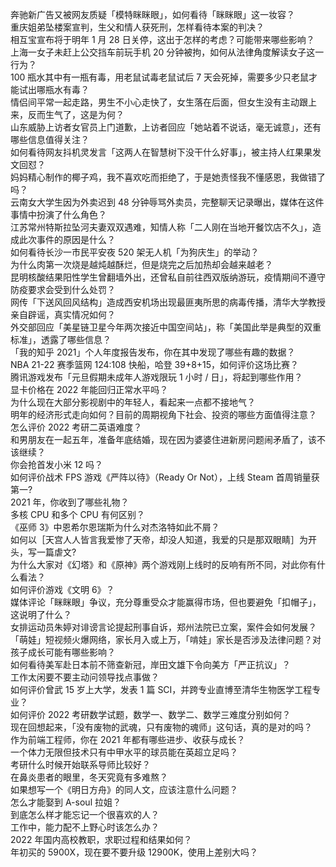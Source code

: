 奔驰新广告又被网友质疑「模特眯眯眼」，如何看待「眯眯眼」这一妆容？  
重庆姐弟坠楼案宣判，生父和情人获死刑，怎样看待本案的判决？  
相互宝宣布将于明年 1 月 28 日关停，这出于怎样的考虑？可能带来哪些影响？  
上海一女子未赶上公交挡车前玩手机 20 分钟被拘，如何从法律角度解读女子这一行为？  
100 瓶水其中有一瓶有毒，用老鼠试毒老鼠试后 7 天会死掉，需要多少只老鼠才能试出哪瓶水有毒？  
情侣间平常一起走路，男生不小心走快了，女生落在后面，但女生没有主动跟上来，反而生气了，这是为何？  
山东威胁上访者女官员上门道歉，上访者回应「她站着不说话，毫无诚意」，还有哪些信息值得关注？  
如何看待网友抖机灵发言「这两人在智慧树下没干什么好事」，被主持人红果果发文回怼？  
妈妈精心制作的椰子鸡，我不喜欢吃而拒绝了，于是她责怪我不懂感恩，我做错了吗？  
云南女大学生因为外卖迟到 48 分钟辱骂外卖员，完整聊天记录曝出，媒体在这件事情中扮演了什么角色？  
江苏常州特斯拉坠河夫妻双双遇难，知情人称「二人刚在当地开餐饮店不久」，造成此次事件的原因是什么？  
如何看待长沙一市民平安夜 520 架无人机「为狗庆生」的举动？  
为什么肉第一次烧是越炖越酥烂，但是烧完之后加热却会越来越老？  
昆明核酸结果阳性学生曾翻墙外出，还曾私自前往西双版纳游玩，疫情期间不遵守防疫要求会受到什么处罚？  
网传「下送风回风结构」造成西安机场出现最匪夷所思的病毒传播，清华大学教授亲自辟谣，真实情况如何？  
外交部回应「美星链卫星今年两次接近中国空间站」，称「美国此举是典型的双重标准」，透露了哪些信息？  
「我的知乎 2021」个人年度报告发布，你在其中发现了哪些有趣的数据？  
NBA 21-22 赛季篮网 124:108 快船，哈登 39+8+15，如何评价这场比赛？  
腾讯游戏发布「元旦假期未成年人游戏限玩 1 小时 / 日」，将起到哪些作用？  
显卡价格在 2022 年能回归正常水平吗？  
为什么现在大部分影视剧中的年轻人，看起来一点都不接地气？  
明年的经济形式走向如何？目前的周期视角下社会、投资的哪些方面值得注意？  
怎么评价 2022 考研二英语难度？  
和男朋友在一起五年，准备年底结婚，现在因为婆婆住进新房问题闹矛盾了，该不该继续？  
你会抢首发小米 12 吗？  
如何评价战术 FPS 游戏《严阵以待》（Ready Or Not），上线 Steam 首周销量获第一?  
2021 年，你收到了哪些礼物？  
多核 CPU 和多个 CPU 有何区别？  
《巫师 3》中恩希尔恩瑞斯为什么对杰洛特如此不屑？  
如何以［天宫人人皆言我爱惨了天帝，却没人知道，我爱的只是那双眼睛］为开头，写一篇虐文?  
为什么大家对《幻塔》和《原神》两个游戏刚上线时的反响有所不同，对此你有什么看法？  
如何评价游戏《文明 6》？  
媒体评论「眯眯眼」争议，充分尊重受众才能赢得市场，但也要避免「扣帽子」，这说明了什么？  
女排运动员朱婷对诽谤言论提起刑事自诉，郑州法院已立案，案件会如何发展？  
「萌娃」短视频火爆网络，家长月入或上万，「啃娃」家长是否涉及法律问题？对孩子成长可能有哪些影响？  
如何看待美军赴日本前不筛查新冠，岸田文雄下令向美方「严正抗议」？  
工作太闲要不要主动问领导找点事做？  
如何评价曾武 15 岁上大学，发表 1 篇 SCI，并跨专业直博至清华生物医学工程专业？  
如何评价 2022 考研数学试题，数学一、数学二、数学三难度分别如何？  
现在回想起来，「没有废物的武魂，只有废物的魂师」这句话，真的是对的吗？  
作为前端工程师，你在 2021 年都有哪些进步、收获与成长？  
一个体力无限但技术只有中甲水平的球员能在英超立足吗？  
考研什么时候开始联系导师比较好？  
在鼻炎患者的眼里，冬天究竟有多难熬？  
如果想写一个《明日方舟》的同人文，应该注意什么问题？  
怎么才能娶到 A-soul 拉姐？  
到底怎么样才能忘记一个很喜欢的人？  
工作中，能力配不上野心时该怎么办？  
2022 年国内高校教职，求职过程和结果如何？  
年初买的 5900X，现在要不要升级 12900K，使用上差别大吗？  
